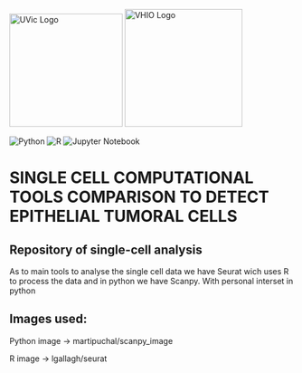 <img src="https://www.uvic.cat/sites/default/files/logo_3linies_uvic_color.jpg" alt="UVic Logo" width="200"/> <img src="https://encrypted-tbn0.gstatic.com/images?q=tbn:ANd9GcSKMKJOIj0vlNde2xe47xQ-u_BLfb1xJtnCbg&s" alt="VHIO Logo" width="208"/>


<img alt="Python" src="https://img.shields.io/badge/-Python-3776AB?style=flat-square&logo=python&logoColor=white" /> <img alt="R" src="https://img.shields.io/badge/-R-276DC3?style=flat-square&logo=r&logoColor=white" /> <img alt="Jupyter Notebook" src="https://img.shields.io/badge/-JupyterNotebook-F37626?style=flat-square&logo=jupyter&logoColor=black" />

# SINGLE CELL COMPUTATIONAL TOOLS COMPARISON TO DETECT EPITHELIAL TUMORAL CELLS 

## Repository of single-cell analysis 

As to main tools to analyse the single cell data we have Seurat wich uses R to process the data and in python we have Scanpy. With personal interset in python

 



## Images used:

Python image -> martipuchal/scanpy_image

R image -> lgallagh/seurat
